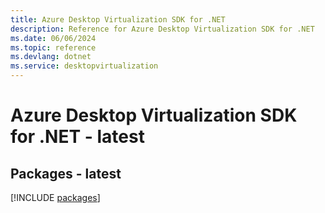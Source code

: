 ```yaml
---
title: Azure Desktop Virtualization SDK for .NET
description: Reference for Azure Desktop Virtualization SDK for .NET
ms.date: 06/06/2024
ms.topic: reference
ms.devlang: dotnet
ms.service: desktopvirtualization
---
```

# Azure Desktop Virtualization SDK for .NET - latest
## Packages - latest
[!INCLUDE [packages](desktop-virtualization-index.md)]